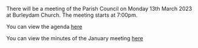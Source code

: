 <!--
.. title: Parish Council Meeting Monday 13th March 2023.
.. slug: 2023-03-01-meeting
.. date: 2023-03-01 02:49:30 UTC
.. tags: parishcouncil
.. category:
.. link:
.. description:
.. type: text
-->

There will be a meeting of the Parish Council on Monday 13th March 2023 at Burleydam Church. The meeting starts at 7:00pm.

You can view the agenda [here](https://drive.google.com/file/d/1p0EX0oMHteildqVcw36kJJY40TGwDrE3/view?usp=share_link)

You can view the minutes of the January meeting [here](https://drive.google.com/file/d/1WUgvvRqbPdzUDQzSpuSfZgatP7WEbI_C/view?usp=sharing)
